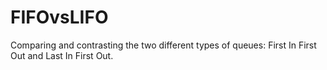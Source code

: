 # FIFOvsLIFO
Comparing and contrasting the two different types of queues: First In First Out and Last In First Out.
